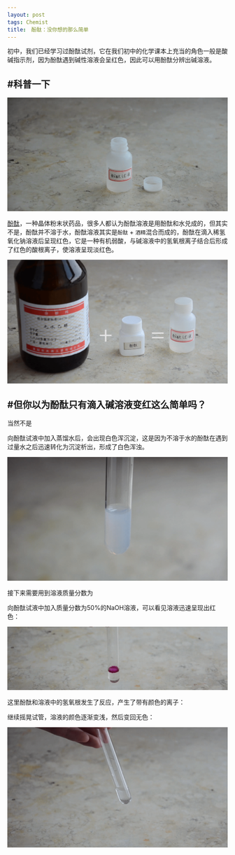 ```yaml
---
layout: post
tags: Chemist
title:　酚酞：没你想的那么简单
---
```

初中，我们已经学习过酚酞试剂，它在我们初中的化学课本上充当的角色一般是酸碱指示剂，因为酚酞遇到碱性溶液会呈红色，因此可以用酚酞分辨出碱溶液。

## #科普一下

![酚酞.png][2]

[酚酞][1]，一种晶体粉末状药品，很多人都认为酚酞溶液是用酚酞和水兑成的，但其实不是，酚酞并不溶于水，酚酞溶液其实是`酚酞` + `酒精`混合而成的，酚酞在滴入稀氢氧化钠溶液后呈现红色，它是一种有机弱酸，与碱溶液中的氢氧根离子结合后形成了红色的酸根离子，使溶液呈现淡红色。

![酚酞和酒精.png][3]

## #但你以为酚酞只有滴入碱溶液变红这么简单吗？

当然不是

向酚酞试液中加入蒸馏水后，会出现白色浑沉淀，这是因为不溶于水的酚酞在遇到过量水之后迅速转化为沉淀析出，形成了白色浑浊。

![白色浑浊酚酞.png][4]

接下来需要用到溶液质量分数为

向酚酞试液中加入质量分数为50%的NaOH溶液，可以看见溶液迅速呈现出红色：

![浓氢氧化钠][12]

这里酚酞和溶液中的氢氧根发生了反应，产生了带有颜色的离子：

继续摇晃试管，溶液的颜色逐渐变浅，然后变回无色：

![颜色消失][11]

[1]: https://wapbaike.baidu.com/item/%E9%85%9A%E9%85%9E/1596924-
[2]: /usrimg/2017-12-27-chemist-1.png
[3]: /usrimg/2017-12-27-chemist-2.png
[4]: /usrimg/2017-12-27-chemist-3.png
[5]: /usrimg/2017-12-27-chemist-4.png
[6]: /usrimg/2017-12-27-chemist-5.png
[7]: /usrimg/2017-12-27-chemist-6.png
[8]: /usrimg/2017-12-27-chemist-7.png
[9]: /usrimg/2017-12-27-chemist-8.png
[10]: /usrimg/2017-12-27-chemist-9.png
[11]: /usrimg/2017-12-27-chemist-10.png
[12]: /usrimg/2017-12-27-chemist-11.png
